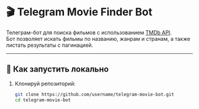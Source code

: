 # 🎬 Telegram Movie Finder Bot

Телеграм-бот для поиска фильмов с использованием [TMDb API](https://www.themoviedb.org/).  
Бот позволяет искать фильмы по названию, жанрам и странам, а также листать результаты с пагинацией.

---

## 🚀 Как запустить локально

1. Клонируй репозиторий:
   ```bash
   git clone https://github.com/username/telegram-movie-bot.git
   cd telegram-movie-bot
